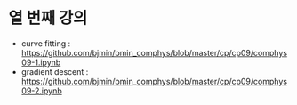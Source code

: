 # 열 번째 강의 

* curve fitting : https://github.com/bjmin/bmin_comphys/blob/master/cp/cp09/comphys09-1.ipynb
* gradient descent : https://github.com/bjmin/bmin_comphys/blob/master/cp/cp09/comphys09-2.ipynb
